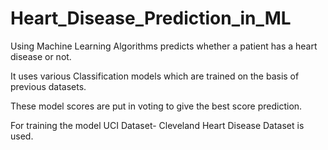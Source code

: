 # Heart_Disease_Prediction_in_ML
Using Machine Learning Algorithms predicts whether a patient has a heart disease or not. 

It uses various Classification models which are trained on the basis of previous datasets.

These model scores are put in voting to give the best score prediction.

For training the model UCI Dataset- Cleveland Heart Disease Dataset is used.

